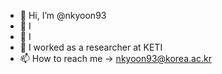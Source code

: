 - 👋 Hi, I’m @nkyoon93
- 👀 I
- 🌱 I
- 💞️ I worked as a researcher at KETI 
- 📫 How to reach me -> nkyoon93@korea.ac.kr 

<!---
nkyoon93/nkyoon93 is a ✨ special ✨ repository because its `README.md` (this file) appears on your GitHub profile.
You can click the Preview link to take a look at your changes.
--->
